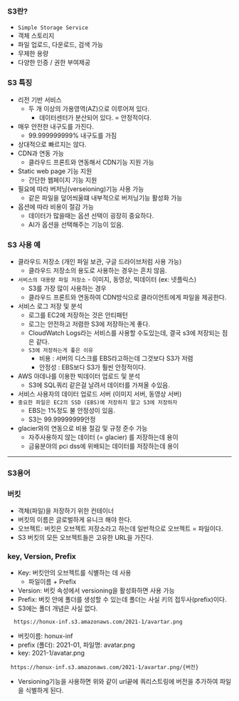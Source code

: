 
### S3란?
- `Simple Storage Service`
- 객체 스토리지
- 파일 업로드, 다운로드, 검색 가능 
- 무제한 용량
- 다양한 인증 / 권한 부여제공

### S3 특징
- 리전 기반 서비스
  - 두 개 이상의 가용영역(AZ)으로 이루어져 있다.
    - 데이터센터가 분산되어 있다. = 안정적이다.
- 매우 안전한 내구도를 가진다.
  - 99.999999999% 내구도를 가짐
- 상대적으로 빠르지는 않다.
- CDN과 연동 가능 
  - 클라우드 프론트와 연동해서 CDN기능 지원 가능
- Static web page 기능 지원 
  - 간단한 웹페이지 기능 지원
- 필요에 따라 버저닝(verseioning)기능 사용 가능 
  - 같은 파일을 덮어씌울떄 내부적으로 버저닝기능 활성화 가능
- 옵션에 따라 비용이 절감 가능
  - 데이터가 많을때는 옵션 선택이 굉장히 중요하다.
  - AI가 옵션을 선택해주는 기능이 있음.

### S3 사용 예
- 클라우드 저장소 (개인 파일 보관, 구글 드라이브처럼 사용 가능)
  - 클라우드 저장소의 용도로 사용하는 경우는 흔치 않음.
- `서비스의 대용량 파일 저장소` - 이미지, 동영상, 빅데이터 (ex: 넷플릭스)
  - S3를 가장 많이 사용하는 경우
  - 클라우드 프론트와 연동하여 CDN방식으로 클라이언트에게 파일을 제공한다.
- 서비스 로그 저장 및 분석
  - 로그를 EC2에 저장하는 것은 안티패턴
  - 로그는 안전하고 저렴한 S3에 저장하는게 좋다.
  - CloudWatch Logs라는 서비스를 사용할 수도있는데, 결국 s3에 저장되는 점은 같다.
  - `S3에 저장하는게 좋은 이유` 
    - 비용 : 서버의 디스크를 EBS라고하는데 그것보다 S3가 저렴
    - 안정성 : EBS보다 S3가 훨씬 안정적이다.
- AWS 아데나를 이용한 빅데이터 업로드 및 분석
  - S3에 SQL쿼리 같은걸 날려서 데이터를 가져올 수있음.
- 서비스 사용자의 데이터 업로드 서버 (이미지 서버, 동영상 서버)
- `중요한 파일은 EC2의 SSD (EBS)에 저장하지 말고 S3에 저장하자`
  - EBS는 1%정도 불 안정성이 있음.
  - S3는 99.99999999안정
- glacier와의 연동으로 비용 절감 및 규정 준수 가능
  - 자주사용하지 않는 데이터 (= glacier) 를 저장하는데 용이
  - 금융분야의 pci dss에 위배되는 데이터를 저장하는데 용이

---
### S3용어

### 버킷
- 객체(파일)을 저장하기 위한 컨테이너
- 버킷의 이름은 글로벌하게 유니크 해야 한다.
- 오브젝트: 버킷은 오브젝트 저장소라고 하는데 일반적으로 오브젝트 = 파일이다.
- S3 버킷의 모든 오브젝트들은 고유한 URL을 가진다.

### key, Version, Prefix
- Key: 버킷안의 오브젝트를 식별하는 데 사용
  - 파일이름 + Prefix
- Version: 버킷 속성에서 versioning을 활성화하면 사용 가능
- Prefix: 버킷 안에 폴더를 생성할 수 있는데 폴더는 사실 키의 접두사(prefix)이다.
- S3에는 폴더 개념은 사실 없다.

```
  https://honux-inf.s3.amazonaws.com/2021-1/avartar.png
```
- 버킷이름: honux-inf
- prefix (폴더): 2021-01, 파일명: avatar.png
- key: 2021-1/avatar.png
```
 https://honux-inf.s3.amazonaws.com/2021-1/avartar.png/{버전}
```
- Versioning기능을 사용하면 위와 같이 url끝에 쿼리스트링에 버전을 추가하여 파일을 식별하게 된다.  
